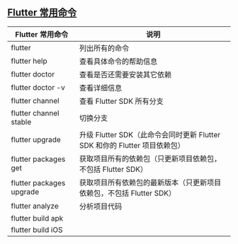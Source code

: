 
## [Flutter 常用命令](https://www.cnblogs.com/cag2050/p/10542771.html)

| Flutter 常用命令 | 说明 |
| --- | --- |
| flutter | 列出所有的命令 |
| flutter help <command></command> | 查看具体命令的帮助信息 |
| flutter doctor | 查看是否还需要安装其它依赖 |
| flutter doctor -v | 查看详细信息 |
| flutter channel | 查看 Flutter SDK 所有分支 |
| flutter channel stable | 切换分支 |
| flutter upgrade | 升级 Flutter SDK（此命令会同时更新 Flutter SDK 和你的 Flutter 项目依赖包） |
| flutter packages get | 获取项目所有的依赖包（只更新项目依赖包，不包括 Flutter SDK） |
| flutter packages upgrade | 获取项目所有依赖包的最新版本（只更新项目依赖包，不包括 Flutter SDK） |
| flutter analyze | 分析项目代码 |
| flutter build apk |  |
| flutter build iOS |  |